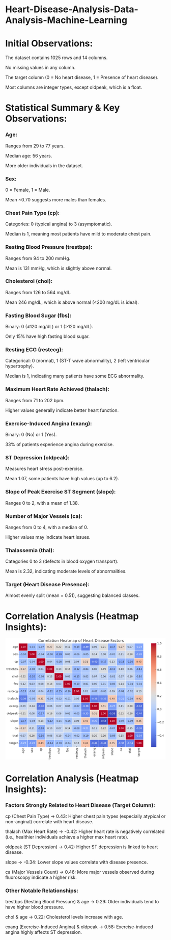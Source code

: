 # Heart-Disease-Analysis-Data-Analysis-Machine-Learning


# Initial Observations:
The dataset contains 1025 rows and 14 columns.

No missing values in any column.

The target column (0 = No heart disease, 1 = Presence of heart disease).

Most columns are integer types, except oldpeak, which is a float.

# Statistical Summary & Key Observations:

### Age:

Ranges from 29 to 77 years.

Median age: 56 years.

More older individuals in the dataset.


### Sex:

0 = Female, 1 = Male.

Mean ~0.70 suggests more males than females.



### Chest Pain Type (cp):

Categories: 0 (typical angina) to 3 (asymptomatic).

Median is 1, meaning most patients have mild to moderate chest pain.




### Resting Blood Pressure (trestbps):

Ranges from 94 to 200 mmHg.

Mean is 131 mmHg, which is slightly above normal.

### Cholesterol (chol):

Ranges from 126 to 564 mg/dL.

Mean 246 mg/dL, which is above normal (<200 mg/dL is ideal).

### Fasting Blood Sugar (fbs):

Binary: 0 (≤120 mg/dL) or 1 (>120 mg/dL).

Only 15% have high fasting blood sugar.

### Resting ECG (restecg):

Categorical: 0 (normal), 1 (ST-T wave abnormality), 2 (left ventricular hypertrophy).

Median is 1, indicating many patients have some ECG abnormality.

### Maximum Heart Rate Achieved (thalach):

Ranges from 71 to 202 bpm.

Higher values generally indicate better heart function.

### Exercise-Induced Angina (exang):

Binary: 0 (No) or 1 (Yes).

33% of patients experience angina during exercise.

### ST Depression (oldpeak):

Measures heart stress post-exercise.

Mean 1.07, some patients have high values (up to 6.2).

### Slope of Peak Exercise ST Segment (slope):

Ranges 0 to 2, with a mean of 1.38.

### Number of Major Vessels (ca):

Ranges from 0 to 4, with a median of 0.

Higher values may indicate heart issues.

### Thalassemia (thal):

Categories 0 to 3 (defects in blood oxygen transport).

Mean is 2.32, indicating moderate levels of abnormalities.

### Target (Heart Disease Presence):

Almost evenly split (mean = 0.51), suggesting balanced classes.

# Correlation Analysis (Heatmap Insights):

![Correlation Heatmap](https://github.com/akansha128/Heart-Disease-Analysis-Data-Analysis-Machine-Learning/blob/main/Correlation%20Analysis.png)


# Correlation Analysis (Heatmap Insights):
### Factors Strongly Related to Heart Disease (Target Column):

cp (Chest Pain Type) → 0.43: Higher chest pain types (especially atypical or non-anginal) correlate with heart disease.

thalach (Max Heart Rate) → -0.42: Higher heart rate is negatively correlated (i.e., healthier individuals achieve a higher max heart rate).

oldpeak (ST Depression) → 0.42: Higher ST depression is linked to heart disease.

slope → -0.34: Lower slope values correlate with disease presence.

ca (Major Vessels Count) → 0.46: More major vessels observed during fluoroscopy indicate a higher risk.

### Other Notable Relationships:

trestbps (Resting Blood Pressure) & age → 0.29: Older individuals tend to have higher blood pressure.

chol & age → 0.22: Cholesterol levels increase with age.

exang (Exercise-Induced Angina) & oldpeak → 0.58: Exercise-induced angina highly affects ST depression.
